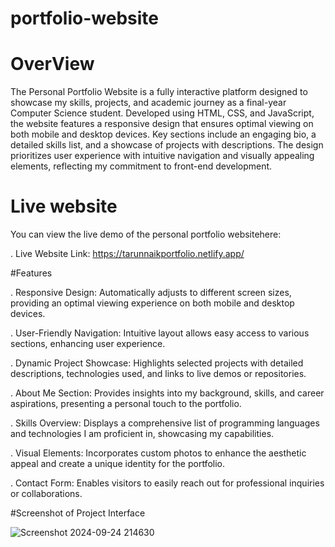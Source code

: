 # portfolio-website

# OverView

The Personal Portfolio Website is a fully interactive platform designed to showcase my skills, projects, and academic journey as a final-year Computer Science student. Developed using HTML, CSS, and JavaScript, the website features a responsive design that ensures optimal viewing on both mobile and desktop devices. Key sections include an engaging bio, a detailed skills list, and a showcase of projects with descriptions. The design prioritizes user experience with intuitive navigation and visually appealing elements, reflecting my commitment to front-end development.

# Live website

You can view the live demo of the personal portfolio websitehere:

. Live Website Link: https://tarunnaikportfolio.netlify.app/

#Features

. Responsive Design: Automatically adjusts to different screen sizes, providing an optimal viewing experience on both mobile and desktop devices.

. User-Friendly Navigation: Intuitive layout allows easy access to various sections, enhancing user experience.

. Dynamic Project Showcase: Highlights selected projects with detailed descriptions, technologies used, and links to live demos or repositories.

. About Me Section: Provides insights into my background, skills, and career aspirations, presenting a personal touch to the portfolio.

. Skills Overview: Displays a comprehensive list of programming languages and technologies I am proficient in, showcasing my capabilities.

. Visual Elements: Incorporates custom photos to enhance the aesthetic appeal and create a unique identity for the portfolio.

. Contact Form: Enables visitors to easily reach out for professional inquiries or collaborations.


#Screenshot of Project
Interface

![Screenshot 2024-09-24 214630](https://github.com/user-attachments/assets/7c3a3b56-875c-4ae5-8494-84b6b7946327)






